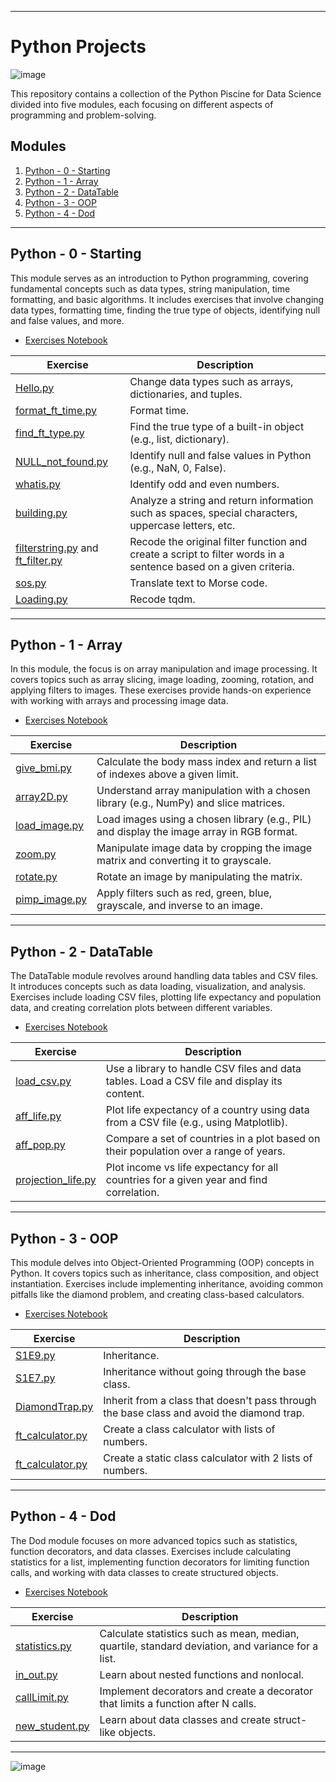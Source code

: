 ***

# Python Projects

![image](https://github.com/pulgamecanica/42Course/assets/28810331/803bbf4b-8efd-4f7f-8a9e-9ac3fdf6169f)


This repository contains a collection of the Python Piscine for Data Science divided into five modules, each focusing on different aspects of programming and problem-solving.

## Modules

1. [Python - 0 - Starting](https://github.com/pulgamecanica/42Course/blob/main/42/Python%20for%20Data%20Science/Python%20-%200%20-%20Starting/Starting.ipynb)
2. [Python - 1 - Array](https://github.com/pulgamecanica/42Course/blob/main/42/Python%20for%20Data%20Science/Python%20-%201%20-%20Array/Array.ipynb)
3. [Python - 2 - DataTable](https://github.com/pulgamecanica/42Course/blob/main/42/Python%20for%20Data%20Science/Python%20-%202%20-%20DataTable/DataTable.ipynb)
4. [Python - 3 - OOP](https://github.com/pulgamecanica/42Course/blob/main/42/Python%20for%20Data%20Science/Python%20-%203%20-%20OOP/OOP.ipynb)
5. [Python - 4 - Dod](https://github.com/pulgamecanica/42Course/blob/main/42/Python%20for%20Data%20Science/Python%20-%204%20-%20Dod/Dod.ipynb)

***

## Python - 0 - Starting

This module serves as an introduction to Python programming, covering fundamental concepts such as data types, string manipulation, time formatting, and basic algorithms. It includes exercises that involve changing data types, formatting time, finding the true type of objects, identifying null and false values, and more.

- [Exercises Notebook](https://github.com/pulgamecanica/42Course/tree/main/42/Python%20for%20Data%20Science/Python%20-%200%20-%20Starting/Starting.ipynb)

| Exercise                                  | Description                                                    |
|-------------------------------------------|----------------------------------------------------------------|
| [Hello.py](https://github.com/pulgamecanica/42Course/tree/main/42/Python%20for%20Data%20Science/Python%20-%200%20-%20Starting/ex00/Hello.py) | Change data types such as arrays, dictionaries, and tuples. |
| [format_ft_time.py](https://github.com/pulgamecanica/42Course/tree/main/42/Python%20for%20Data%20Science/Python%20-%200%20-%20Starting/ex01/format_ft_time.py) | Format time. |
| [find_ft_type.py](https://github.com/pulgamecanica/42Course/tree/main/42/Python%20for%20Data%20Science/Python%20-%200%20-%20Starting/ex02/find_ft_type.py) | Find the true type of a built-in object (e.g., list, dictionary). |
| [NULL_not_found.py](https://github.com/pulgamecanica/42Course/tree/main/42/Python%20for%20Data%20Science/Python%20-%200%20-%20Starting/ex03/NULL_not_found.py) | Identify null and false values in Python (e.g., NaN, 0, False). |
| [whatis.py](https://github.com/pulgamecanica/42Course/tree/main/42/Python%20for%20Data%20Science/Python%20-%200%20-%20Starting/ex04/whatis.py) | Identify odd and even numbers. |
| [building.py](https://github.com/pulgamecanica/42Course/tree/main/42/Python%20for%20Data%20Science/Python%20-%200%20-%20Starting/ex05/building.py) | Analyze a string and return information such as spaces, special characters, uppercase letters, etc. |
| [filterstring.py](https://github.com/pulgamecanica/42Course/tree/main/42/Python%20for%20Data%20Science/Python%20-%200%20-%20Starting/ex06/filterstring.py) and [ft_filter.py](https://github.com/pulgamecanica/42Course/tree/main/42/Python%20for%20Data%20Science/Python%20-%200%20-%20Starting/ex06/ft_filter.py) | Recode the original filter function and create a script to filter words in a sentence based on a given criteria. |
| [sos.py](https://github.com/pulgamecanica/42Course/tree/main/42/Python%20for%20Data%20Science/Python%20-%200%20-%20Starting/ex07/sos.py) | Translate text to Morse code. |
| [Loading.py](https://github.com/pulgamecanica/42Course/tree/main/42/Python%20for%20Data%20Science/Python%20-%200%20-%20Starting/ex08/Loading.py) | Recode tqdm. |

***

## Python - 1 - Array

 In this module, the focus is on array manipulation and image processing. It covers topics such as array slicing, image loading, zooming, rotation, and applying filters to images. These exercises provide hands-on experience with working with arrays and processing image data.
 
- [Exercises Notebook](https://github.com/pulgamecanica/42Course/tree/main/42/Python%20for%20Data%20Science/Python%20-%201%20-%20Array/Array.ipynb)

| Exercise                             | Description                                                    |
|--------------------------------------|----------------------------------------------------------------|
| [give_bmi.py](https://github.com/pulgamecanica/42Course/tree/main/42/Python%20for%20Data%20Science/Python%20-%201%20-%20Array/ex00/give_bmi.py) | Calculate the body mass index and return a list of indexes above a given limit. |
| [array2D.py](https://github.com/pulgamecanica/42Course/tree/main/42/Python%20for%20Data%20Science/Python%20-%201%20-%20Array/ex01/array2D.py) | Understand array manipulation with a chosen library (e.g., NumPy) and slice matrices. |
| [load_image.py](https://github.com/pulgamecanica/42Course/tree/main/42/Python%20for%20Data%20Science/Python%20-%201%20-%20Array/ex02/load_image.py) | Load images using a chosen library (e.g., PIL) and display the image array in RGB format. |
| [zoom.py](https://github.com/pulgamecanica/42Course/tree/main/42/Python%20for%20Data%20Science/Python%20-%201%20-%20Array/ex03/zoom.py) | Manipulate image data by cropping the image matrix and converting it to grayscale. |
| [rotate.py](https://github.com/pulgamecanica/42Course/tree/main/42/Python%20for%20Data%20Science/Python%20-%201%20-%20Array/ex04/rotate.py) | Rotate an image by manipulating the matrix. |
| [pimp_image.py](https://github.com/pulgamecanica/42Course/tree/main/42/Python%20for%20Data%20Science/Python%20-%201%20-%20Array/ex05/pimp_image.py) | Apply filters such as red, green, blue, grayscale, and inverse to an image. |

***

## Python - 2 - DataTable

The DataTable module revolves around handling data tables and CSV files. It introduces concepts such as data loading, visualization, and analysis. Exercises include loading CSV files, plotting life expectancy and population data, and creating correlation plots between different variables.

- [Exercises Notebook](https://github.com/pulgamecanica/42Course/tree/main/42/Python%20for%20Data%20Science/Python%20-%202%20-%20DataTable/DataTable.ipynb)

| Exercise                             | Description                                                    |
|--------------------------------------|----------------------------------------------------------------|
| [load_csv.py](https://github.com/pulgamecanica/42Course/tree/main/42/Python%20for%20Data%20Science/Python%20-%202%20-%20DataTable/ex00/load_csv.py) | Use a library to handle CSV files and data tables. Load a CSV file and display its content. |
| [aff_life.py](https://github.com/pulgamecanica/42Course/tree/main/42/Python%20for%20Data%20Science/Python%20-%202%20-%20DataTable/ex01/aff_life.py) | Plot life expectancy of a country using data from a CSV file (e.g., using Matplotlib). |
| [aff_pop.py](https://github.com/pulgamecanica/42Course/tree/main/42/Python%20for%20Data%20Science/Python%20-%202%20-%20DataTable/ex02/aff_pop.py) | Compare a set of countries in a plot based on their population over a range of years. |
| [projection_life.py](https://github.com/pulgamecanica/42Course/tree/main/42/Python%20for%20Data%20Science/Python%20-%202%20-%20DataTable/ex03/projection_life.py) | Plot income vs life expectancy for all countries for a given year and find correlation. |

***

## Python - 3 - OOP

This module delves into Object-Oriented Programming (OOP) concepts in Python. It covers topics such as inheritance, class composition, and object instantiation. Exercises include implementing inheritance, avoiding common pitfalls like the diamond problem, and creating class-based calculators.

- [Exercises Notebook](https://github.com/pulgamecanica/42Course/tree/main/42/Python%20for%20Data%20Science/Python%20-%203%20-%20OOP/OOP.ipynb)

| Exercise                             | Description                                                    |
|--------------------------------------|----------------------------------------------------------------|
| [S1E9.py](https://github.com/pulgamecanica/42Course/tree/main/42/Python%20for%20Data%20Science/Python%20-%203%20-%20OOP/ex00/S1E9.py) | Inheritance. |
| [S1E7.py](https://github.com/pulgamecanica/42Course/tree/main/42/Python%20for%20Data%20Science/Python%20-%203%20-%20OOP/ex01/S1E7.py) | Inheritance without going through the base class. |
| [DiamondTrap.py](https://github.com/pulgamecanica/42Course/tree/main/42/Python%20for%20Data%20Science/Python%20-%203%20-%20OOP/ex02/DiamondTrap.py) | Inherit from a class that doesn't pass through the base class and avoid the diamond trap. |
| [ft_calculator.py](https://github.com/pulgamecanica/42Course/tree/main/42/Python%20for%20Data%20Science/Python%20-%203%20-%20OOP/ex03/ft_calculator.py) | Create a class calculator with lists of numbers. |
| [ft_calculator.py](https://github.com/pulgamecanica/42Course/tree/main/42/Python%20for%20Data%20Science/Python%20-%203%20-%20OOP/ex04/ft_calculator.py) | Create a static class calculator with 2 lists of numbers. |

***

## Python - 4 - Dod

The Dod module focuses on more advanced topics such as statistics, function decorators, and data classes. Exercises include calculating statistics for a list, implementing function decorators for limiting function calls, and working with data classes to create structured objects.

- [Exercises Notebook](https://github.com/pulgamecanica/42Course/tree/main/42/Python%20for%20Data%20Science/Python%20-%204%20-%20Dod/Dod.ipynb)

| Exercise                             | Description                                                    |
|--------------------------------------|----------------------------------------------------------------|
| [statistics.py](https://github.com/pulgamecanica/42Course/tree/main/42/Python%20for%20Data%20Science/Python%20-%204%20-%20Dod/ex00/statistics.py) | Calculate statistics such as mean, median, quartile, standard deviation, and variance for a list. |
| [in_out.py](https://github.com/pulgamecanica/42Course/tree/main/42/Python%20for%20Data%20Science/Python%20-%204%20-%20Dod/ex01/in_out.py) | Learn about nested functions and nonlocal. |
| [callLimit.py](https://github.com/pulgamecanica/42Course/tree/main/42/Python%20for%20Data%20Science/Python%20-%204%20-%20Dod/ex02/callLimit.py) | Implement decorators and create a decorator that limits a function after N calls. |
| [new_student.py](https://github.com/pulgamecanica/42Course/tree/main/42/Python%20for%20Data%20Science/Python%20-%204%20-%20Dod/ex03/new_student.py) | Learn about data classes and create struct-like objects. |

***

![image](https://github.com/pulgamecanica/42Course/assets/28810331/042d8423-6ef8-4592-bba9-6188644834ff)
